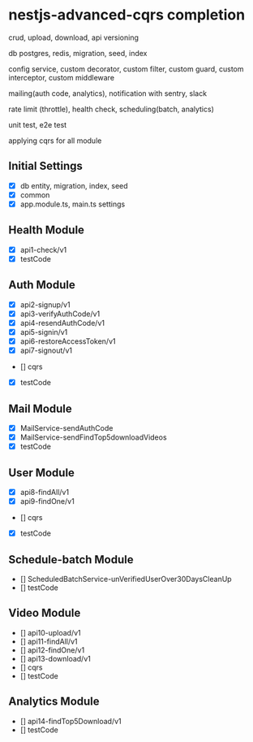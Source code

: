 # nestjs-advanced-cqrs completion

crud, upload, download, api versioning

db postgres, redis, migration, seed, index

config service, custom decorator, custom filter, custom guard, custom interceptor, custom middleware

mailing(auth code, analytics), notification with sentry, slack

rate limit (throttle), health check, scheduling(batch, analytics)

unit test, e2e test

applying cqrs for all module

## Initial Settings

- [x] db entity, migration, index, seed
- [x] common
- [x] app.module.ts, main.ts settings

## Health Module

- [x] api1-check/v1
- [x] testCode

## Auth Module

- [x] api2-signup/v1
- [x] api3-verifyAuthCode/v1
- [x] api4-resendAuthCode/v1
- [x] api5-signin/v1
- [x] api6-restoreAccessToken/v1
- [x] api7-signout/v1
- [] cqrs
- [x] testCode

## Mail Module

- [x] MailService-sendAuthCode
- [x] MailService-sendFindTop5downloadVideos
- [x] testCode

## User Module

- [x] api8-findAll/v1
- [x] api9-findOne/v1
- [] cqrs
- [x] testCode

## Schedule-batch Module

- [] ScheduledBatchService-unVerifiedUserOver30DaysCleanUp
- [] testCode

## Video Module

- [] api10-upload/v1
- [] api11-findAll/v1
- [] api12-findOne/v1
- [] api13-download/v1
- [] cqrs
- [] testCode

## Analytics Module

- [] api14-findTop5Download/v1
- [] testCode

